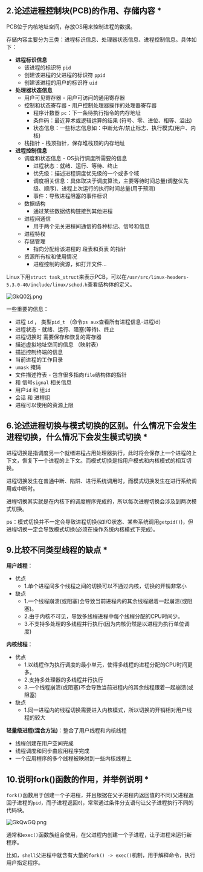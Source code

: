 ## 2.论述进程控制块(PCB)的作用、存储内容 *

PCB位于内核地址空间，存放OS用来控制进程的数据。

存储内容主要分为三类：进程标识信息、处理器状态信息、进程控制信息。具体如下：
- **进程标识信息**
    - 该进程的标识符 `pid`
    - 创建该进程的父进程的标识符 `ppid`
    - 创建该进程的用户的标识符 `uid`
- **处理器状态信息**
    - 用户可见寄存器 - 用户可访问的通用寄存器
    - 控制和状态寄存器 - 用户控制处理器操作的处理器寄存器
        - 程序计数器 `pc`：下一条待执行指令的内存地址
        - 条件码：最近算术或逻辑运算的结果 (符号、零、进位、相等、溢出)
        - 状态信息：一些标志信息如：中断允许/禁止标志、执行模式(用户、内核)
    - 栈指针 - 栈顶指针，保存堆栈顶的内存地址
- **进程控制信息** 
    - 调度和状态信息 - OS执行调度所需要的信息
        - 进程状态：就绪、运行、等待、终止
        - 优先级：描述进程调度优先级的一个或多个域
        - 调度相关信息：具体取决于调度算法，主要等待时间总量(调整优先级、顺序)、进程上次运行的执行时间总量(用于预测)
        - 事件：导致进程阻塞的事件标识
    - 数据结构
        - 通过某些数据结构链接到其他进程
    - 进程间通信
        - 用于两个无关进程间通信的各种标记、信号和信息
    - 进程特权
    - 存储管理
        - 指向分配给该进程的 段表和页表 的指针
    - 资源所有权和使用情况
        - 进程控制的资源，如打开文件...

Linux下用`struct task_struct`来表示PCB，可以在`/usr/src/linux-headers-5.3.0-40/include/linux/sched.h`查看结构体的定义。

![GkQ02j.png](https://s1.ax1x.com/2020/03/28/GkQ02j.png)



一些重要的信息：
- 进程 `id` ， 类型`pid_t` （命令`ps aux`查看所有进程信息-进程id）
- 进程状态 - 就绪、运行、阻塞(等待)、终止
- 进程切换时 需要保存和恢复的寄存器
- 描述虚拟地址空间的信息 （映射表）
- 描述控制终端的信息
- 当前进程的工作目录
- `umask` 掩码
- 文件描述符表 - 包含很多指向`file`结构体的指针
- 和 信号`signal` 相关信息
- 用户`id` 和 组`id`
- 会话 和 进程组
- 进程可以使用的资源上限

## 6.论述进程切换与模式切换的区别。什么情况下会发生进程切换，什么情况下会发生模式切换 *

进程切换是指调度另一个就绪进程占用处理器执行，此时将会保存上一个进程的上下文，恢复下一个进程的上下文。而模式切换是指用户模式和内核模式的相互切换。

进程切换发生在普通中断、陷阱、进行系统调用时，而模式切换发生在进行系统调用或中断时。

进程切换其实就是在内核下的调度程序完成的，所以每次进程切换会涉及到两次模式切换。

ps：模式切换并不一定会导致进程切换(如I/O状态、某些系统调用`getpid()`)，但进程切换一定会导致模式切换(必须在操作系统内核模式下完成)。

## 9.比较不同类型线程的缺点 *

**用户线程**：
- 优点
    - 1.单个进程间多个线程之间的切换可以不通过内核，切换的开销非常小
- 缺点
    - 1.一个线程崩溃(或阻塞)会导致当前进程内的其余线程跟着一起崩溃(或阻塞)。
    - 2.由于内核不可见，导致多线程进程中每个线程分配的CPU时间少。
    - 3.不支持多处理的多线程并行执行(因为内核仍然是以进程为执行单位调度)

**内核线程**：
- 优点
    - 1.以线程作为执行调度的最小单元，使得多线程的进程分配的CPU时间更多。
    - 2.支持多处理器的多线程并行执行
    - 3.一个线程崩溃(或阻塞)不会导致当前进程内的其余线程跟着一起崩溃(或阻塞)
- 缺点
    - 1.同一进程内的线程切换需要进入内核模式，所以切换的开销相对用户线程的较大

**轻量级进程(混合方法)**：整合了用户线程和内核线程
- 线程创建在用户空间完成
- 线程调度和同步由应用程序完成
- 一个应用程序的多个线程被映射到一些内核线程上

## 10.说明fork()函数的作用，并举例说明 *

`fork()`函数用于创建一个子进程，并且根据在父子进程内返回值的不同(父进程返回子进程的`pid`，而子进程返回`0`)，常常通过条件分支语句让父子进程执行不同的代码块。

![GkQwGQ.png](https://s1.ax1x.com/2020/03/28/GkQwGQ.png)

通常和`exec()`函数族组合使用，在父进程内创建一个子进程，让子进程来运行新程序。

比如，`shell`父进程中就含有大量的`fork() -> exec()`机制，用于解释命令，执行用户指定程序。

